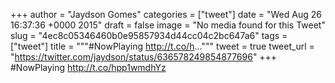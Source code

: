 
+++
author = "Jaydson Gomes"
categories = ["tweet"]
date = "Wed Aug 26 16:37:36 +0000 2015"
draft = false
image = "No media found for this Tweet"
slug = "4ec8c05346460b0e95857934d44cc04c2bc647a6"
tags = ["tweet"]
title = """#NowPlaying http://t.co/h..."""
tweet = true
tweet_url = "https://twitter.com/jaydson/status/636578249854877696"
+++
#NowPlaying http://t.co/hpp1wmdhYz
